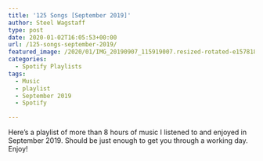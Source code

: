 ```yaml
---
title: '125 Songs [September 2019]'
author: Steel Wagstaff
type: post
date: 2020-01-02T16:05:53+00:00
url: /125-songs-september-2019/
featured_image: /2020/01/IMG_20190907_115919007.resized-rotated-e1578181042873-300x200.jpg
categories:
  - Spotify Playlists
tags:
  - Music
  - playlist
  - September 2019
  - Spotify

---
```

Here&#8217;s a playlist of more than 8 hours of music I listened to and enjoyed in September 2019. Should be just enough to get you through a working day. Enjoy!